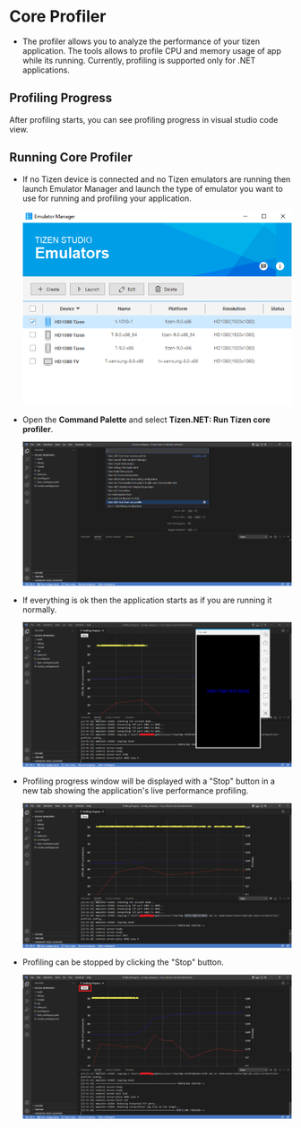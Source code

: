 # Core Profiler

- The profiler allows you to analyze the performance of your tizen application. The tools allows to profile CPU and memory usage of app while its running. Currently, profiling is supported only for .NET applications.

## Profiling Progress
After profiling starts, you can see profiling progress in visual studio code view.

## Running Core Profiler
   - If no Tizen device is connected and no Tizen emulators are running then launch Emulator Manager and launch the type of emulator you want to use for running and profiling your application.

     ![Launch Emulator](../getting-started/test-profile-app/media/start_emulator.png)


   - Open the **Command Palette** and select **Tizen.NET: Run Tizen core profiler**.

     ![Run Memory Profiler](../getting-started/test-profile-app/media/run_profiler.png)


   - If everything is ok then the application starts as if you are running it normally.

     ![Tizen application running](../getting-started/test-profile-app/media/profiling_app_started.png)


   - Profiling progress window will be displayed with a "Stop" button in a new tab showing the application's live performance profiling.

     ![Close Application](../getting-started/test-profile-app/media/profiling_progress.png)

   - Profiling can be stopped by clicking the "Stop" button.

     ![Close Application](../getting-started/test-profile-app/media/profiling_stop.png)

     